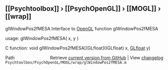 ## [[Psychtoolbox]] &#8250; [[PsychOpenGL]] &#8250; [[MOGL]] &#8250; [[wrap]]

glWindowPos2fMESA  Interface to [OpenGL](OpenGL) function glWindowPos2fMESA  
  
usage:  glWindowPos2fMESA( x, y )  
  
C function:  void glWindowPos2fMESA[(GLfloat]((GLfloat) x, [GLfloat](GLfloat) y)  




<div class="code_header" style="text-align:right;">
  <span style="float:left;">Path&nbsp;&nbsp;</span> <span class="counter">Retrieve <a href=
  "https://raw.github.com/Psychtoolbox-3/Psychtoolbox-3/beta/Psychtoolbox/PsychOpenGL/MOGL/wrap/glWindowPos2fMESA.m">current version from GitHub</a> | View <a href=
  "https://github.com/Psychtoolbox-3/Psychtoolbox-3/commits/beta/Psychtoolbox/PsychOpenGL/MOGL/wrap/glWindowPos2fMESA.m">changelog</a></span>
</div>
<div class="code">
  <code>Psychtoolbox/PsychOpenGL/MOGL/wrap/glWindowPos2fMESA.m</code>
</div>

